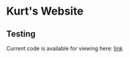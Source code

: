 # Kurt's Website


## Testing
Current code is available for viewing here: [link](https://kurt-sensenbrenner.netlify.app/)
